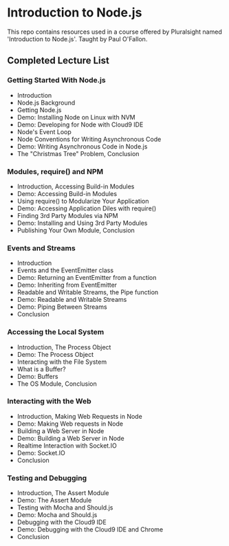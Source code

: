 # Introduction to Node.js
This repo contains resources used in a course offered by Pluralsight named 'Introduction to Node.js'. Taught by Paul O'Fallon.

## Completed Lecture List
### Getting Started With Node.js
* Introduction
* Node.js Background
* Getting Node.js
* Demo: Installing Node on Linux with NVM
* Demo: Developing for Node with Cloud9 IDE
* Node's Event Loop
* Node Conventions for Writing Asynchronous Code
* Demo: Writing Asynchronous Code in Node.js
* The "Christmas Tree" Problem, Conclusion

### Modules, require() and NPM
* Introduction, Accessing Build-in Modules
* Demo: Accessing Build-in Modules
* Using require() to Modularize Your Application
* Demo: Accessing Application Diles with require()
* Finding 3rd Party Modules via NPM
* Demo: Installing and Using 3rd Party Modules
* Publishing Your Own Module, Conclusion

### Events and Streams
* Introduction
* Events and the EventEmitter class
* Demo: Returning an EventEmitter from a function
* Demo: Inheriting from EventEmitter
* Readable and Writable Streams, the Pipe function
* Demo: Readable and Writable Streams
* Demo: Piping Between Streams
* Conclusion

### Accessing the Local System
* Introduction, The Process Object
* Demo: The Process Object
* Interacting with the File System
* What is a Buffer?
* Demo: Buffers
* The OS Module, Conclusion

### Interacting with the Web
* Introduction, Making Web Requests in Node
* Demo: Making Web requests in Node
* Building a Web Server in Node
* Demo: Building a Web Server in Node
* Realtime Interaction with Socket.IO
* Demo: Socket.IO
* Conclusion

### Testing and Debugging
* Introduction, The Assert Module
* Demo: The Assert Module
* Testing with Mocha and Should.js
* Demo: Mocha and Should.js
* Debugging with the Cloud9 IDE
* Demo: Debugging with the Cloud9 IDE and Chrome
* Conclusion